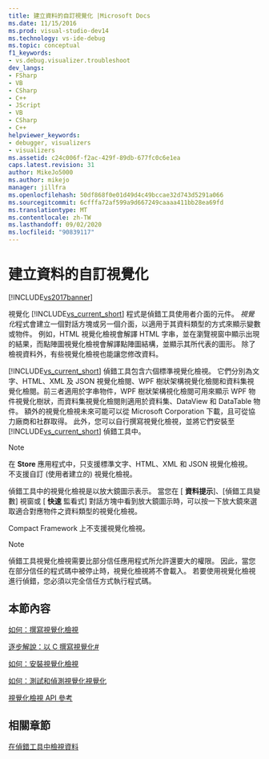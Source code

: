 ```yaml
---
title: 建立資料的自訂視覺化 |Microsoft Docs
ms.date: 11/15/2016
ms.prod: visual-studio-dev14
ms.technology: vs-ide-debug
ms.topic: conceptual
f1_keywords:
- vs.debug.visualizer.troubleshoot
dev_langs:
- FSharp
- VB
- CSharp
- C++
- JScript
- VB
- CSharp
- C++
helpviewer_keywords:
- debugger, visualizers
- visualizers
ms.assetid: c24c006f-f2ac-429f-89db-677fc0c6e1ea
caps.latest.revision: 31
author: MikeJo5000
ms.author: mikejo
manager: jillfra
ms.openlocfilehash: 50df868f0e01d49d4c49bccae32d743d5291a066
ms.sourcegitcommit: 6cfffa72af599a9d667249caaaa411bb28ea69fd
ms.translationtype: MT
ms.contentlocale: zh-TW
ms.lasthandoff: 09/02/2020
ms.locfileid: "90839117"
---
```

# <a name="create-custom-visualizers-of-data"></a>建立資料的自訂視覺化
[!INCLUDE[vs2017banner](../includes/vs2017banner.md)]

視覺化 [!INCLUDE[vs_current_short](../includes/vs-current-short-md.md)] 程式是偵錯工具使用者介面的元件。 *視覺化*程式會建立一個對話方塊或另一個介面，以適用于其資料類型的方式來顯示變數或物件。 例如，HTML 視覺化檢視會解譯 HTML 字串，並在瀏覽視窗中顯示出現的結果，而點陣圖視覺化檢視會解譯點陣圖結構，並顯示其所代表的圖形。 除了檢視資料外，有些視覺化檢視也能讓您修改資料。  
  
 [!INCLUDE[vs_current_short](../includes/vs-current-short-md.md)] 偵錯工具包含六個標準視覺化檢視。 它們分別為文字、HTML、XML 及 JSON 視覺化檢閱、WPF 樹狀架構視覺化檢閱和資料集視覺化檢閱。前三者適用於字串物件，WPF 樹狀架構視化檢閱可用來顯示 WPF 物件視覺化樹狀，而資料集視覺化檢閱則適用於資料集、DataView 和 DataTable 物件。 額外的視覺化檢視未來可能可以從 Microsoft Corporation 下載，且可從協力廠商和社群取得。 此外，您可以自行撰寫視覺化檢視，並將它們安裝至 [!INCLUDE[vs_current_short](../includes/vs-current-short-md.md)] 偵錯工具中。  
  
> [!NOTE]
> 在 **Store** 應用程式中，只支援標準文字、HTML、XML 和 JSON 視覺化檢視。 不支援自訂 (使用者建立的) 視覺化檢視。  
  
 偵錯工具中的視覺化檢視是以放大鏡圖示表示。 當您在 [ **資料提示**]、[偵錯工具變數] 視窗或 [ **快速** 監看式] 對話方塊中看到放大鏡圖示時，可以按一下放大鏡來選取適合對應物件之資料類型的視覺化檢視。  
  
 Compact Framework 上不支援視覺化檢視。  
  
> [!NOTE]
> 偵錯工具視覺化檢視需要比部分信任應用程式所允許還要大的權限。 因此，當您在部分信任的程式碼中被停止時，視覺化檢視將不會載入。 若要使用視覺化檢視進行偵錯，您必須以完全信任方式執行程式碼。  
  
## <a name="in-this-section"></a>本節內容  
 [如何：撰寫視覺化檢視](../debugger/how-to-write-a-visualizer.md)  
  
 [逐步解說：以 C 撰寫視覺化#](../debugger/walkthrough-writing-a-visualizer-in-csharp.md)  
  
 [如何：安裝視覺化檢視](../debugger/how-to-install-a-visualizer.md)  
  
 [如何：測試和偵測視覺化視覺化](../debugger/how-to-test-and-debug-a-visualizer.md)  
  
 [視覺化檢視 API 參考](../debugger/visualizer-api-reference.md)  
  
## <a name="related-sections"></a>相關章節  
 [在偵錯工具中檢視資料](../debugger/viewing-data-in-the-debugger.md)

